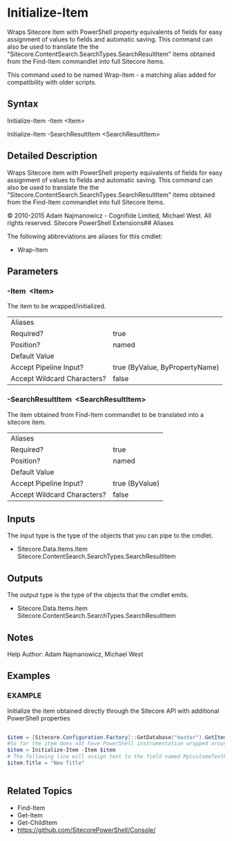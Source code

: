 # Initialize-Item 
 
Wraps Sitecore item with PowerShell property equivalents of fields for easy assignment of values to fields and automatic saving.
This command can also be used to translate the the "Sitecore.ContentSearch.SearchTypes.SearchResultItem" items obtained from the Find-Item commandlet into full Sitecore Items.

This command used to be named Wrap-Item - a matching alias added for compatibility with older scripts. 
 
## Syntax 
 
Initialize-Item -Item &lt;Item&gt; 
 
Initialize-Item -SearchResultItem &lt;SearchResultItem&gt; 
 
 
## Detailed Description 
 
Wraps Sitecore item with PowerShell property equivalents of fields for easy assignment of values to fields and automatic saving.
This command can also be used to translate the the "Sitecore.ContentSearch.SearchTypes.SearchResultItem" items obtained from the Find-Item commandlet into full Sitecore Items. 
 
© 2010-2015 Adam Najmanowicz - Cognifide Limited, Michael West. All rights reserved. Sitecore PowerShell Extensions## Aliases
The following abbreviations are aliases for this cmdlet:  
* Wrap-Item 
 
## Parameters 
 
### -Item&nbsp; &lt;Item&gt; 
 
The item to be wrapped/initialized. 
 
<table>
    <thead></thead>
    <tbody>
        <tr>
            <td>Aliases</td>
            <td></td>
        </tr>
        <tr>
            <td>Required?</td>
            <td>true</td>
        </tr>
        <tr>
            <td>Position?</td>
            <td>named</td>
        </tr>
        <tr>
            <td>Default Value</td>
            <td></td>
        </tr>
        <tr>
            <td>Accept Pipeline Input?</td>
            <td>true (ByValue, ByPropertyName)</td>
        </tr>
        <tr>
            <td>Accept Wildcard Characters?</td>
            <td>false</td>
        </tr>
    </tbody>
</table> 
 
### -SearchResultItem&nbsp; &lt;SearchResultItem&gt; 
 
The item obtained from Find-Item commandlet to be translated into a sitecore item. 
 
<table>
    <thead></thead>
    <tbody>
        <tr>
            <td>Aliases</td>
            <td></td>
        </tr>
        <tr>
            <td>Required?</td>
            <td>true</td>
        </tr>
        <tr>
            <td>Position?</td>
            <td>named</td>
        </tr>
        <tr>
            <td>Default Value</td>
            <td></td>
        </tr>
        <tr>
            <td>Accept Pipeline Input?</td>
            <td>true (ByValue)</td>
        </tr>
        <tr>
            <td>Accept Wildcard Characters?</td>
            <td>false</td>
        </tr>
    </tbody>
</table> 
 
## Inputs 
 
The input type is the type of the objects that you can pipe to the cmdlet. 
 
* Sitecore.Data.Items.Item
Sitecore.ContentSearch.SearchTypes.SearchResultItem 
 
## Outputs 
 
The output type is the type of the objects that the cmdlet emits. 
 
* Sitecore.Data.Items.Item
Sitecore.ContentSearch.SearchTypes.SearchResultItem 
 
## Notes 
 
Help Author: Adam Najmanowicz, Michael West 
 
## Examples 
 
### EXAMPLE 
 
Initialize the item obtained directly through the Sitecore API with additional PowerShell properties 
 
```powershell   
 
$item = [Sitecore.Configuration.Factory]::GetDatabase("master").GetItem("/sitecore/content/home");
#So far the item does not have PowerShell instrumentation wrapped around it yet - the following like wraps $item in those additional properties
$item = Initialize-Item -Item $item
# The following line will assign text to the field named MyCustomeTextField and persist the item into the database automatically using the added PowerShell property.
$item.Title = "New Title" 
 
``` 
 
## Related Topics 
 
* Find-Item
* Get-Item
* Get-ChildItem
* <a href='https://github.com/SitecorePowerShell/Console/' target='_blank'>https://github.com/SitecorePowerShell/Console/</a><br/>


